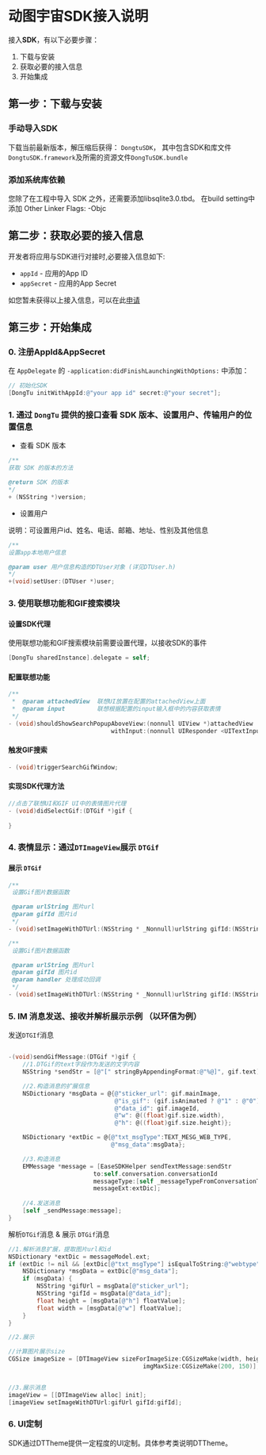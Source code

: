#  动图宇宙SDK接入说明

接入**SDK**，有以下必要步骤：

1. 下载与安装
2. 获取必要的接入信息  
3. 开始集成  

## 第一步：下载与安装

### 手动导入SDK

下载当前最新版本，解压缩后获得： `DongtuSDK`， 其中包含SDK和库文件`DongtuSDK.framework`及所需的资源文件`DongTuSDK.bundle`


### 添加系统库依赖

您除了在工程中导入 SDK 之外，还需要添加libsqlite3.0.tbd。
在build setting中添加 Other Linker Flags: -Objc


## 第二步：获取必要的接入信息

开发者将应用与SDK进行对接时,必要接入信息如下:

* `appId` - 应用的App ID
* `appSecret` - 应用的App Secret

如您暂未获得以上接入信息，可以在此[申请](http://open.biaoqingmm.com/open/register/index.html)


## 第三步：开始集成

### 0. 注册AppId&AppSecret

在 `AppDelegate` 的 `-application:didFinishLaunchingWithOptions:` 中添加：

```objectivec
// 初始化SDK
[DongTu initWithAppId:@"your app id" secret:@"your secret"];
```

### 1. 通过 `DongTu` 提供的接口查看 SDK 版本、设置用户、传输用户的位置信息

- 查看 SDK 版本

```objectivec
/**
获取 SDK 的版本的方法

@return SDK 的版本
*/
+ (NSString *)version;
```

- 设置用户

说明：可设置用户id、姓名、电话、邮箱、地址、性别及其他信息

```objectivec
/**
设置app本地用户信息

@param user 用户信息构造的DTUser对象 (详见DTUser.h)
*/
+(void)setUser:(DTUser *)user;
```

### 3. 使用联想功能和GIF搜索模块

#### 设置SDK代理 
使用联想功能和GIF搜索模块前需要设置代理，以接收SDK的事件
```objectivec
[DongTu sharedInstance].delegate = self;
```

#### 配置联想功能
```objectivec 
/**
 *  @param attachedView  联想UI放置在配置的attachedView上面
 *  @param input         联想根据配置的input输入框中的内容获取表情
 */
- (void)shouldShowSearchPopupAboveView:(nonnull UIView *)attachedView
                             withInput:(nonnull UIResponder <UITextInput> *)input;
```

#### 触发GIF搜索
```objectivec 
- (void)triggerSearchGifWindow;
```

#### 实现SDK代理方法
```objectivec 
//点击了联想UI和GIF UI中的表情图片代理
- (void)didSelectGif:(DTGif *)gif {
    
}
```


### 4. 表情显示：通过`DTImageView`展示 `DTGif`

#### 展示 `DTGif`
```objectivec
/**
 设置Gif图片数据函数

 @param urlString 图片url
 @param gifId 图片id
 */
- (void)setImageWithDTUrl:(NSString * _Nonnull)urlString gifId:(NSString * _Nonnull)gifId;

/**
 设置Gif图片数据函数

 @param urlString 图片url
 @param gifId 图片id
 @param handler 处理成功回调
 */
- (void)setImageWithDTUrl:(NSString * _Nonnull)urlString gifId:(NSString * _Nonnull)gifId completHandler:(void (^_Nullable)(BOOL success))handler;
```

### 5. IM 消息发送、接收并解析展示示例 （以环信为例）

发送`DTGIf`消息

```objectivec

-(void)sendGifMessage:(DTGif *)gif {
    //1.DTGif的text字段作为发送的文字内容
    NSString *sendStr = [@"[" stringByAppendingFormat:@"%@]", gif.text];

    //2.构造消息的扩展信息
    NSDictionary *msgData = @{@"sticker_url": gif.mainImage,                //图片url
                              @"is_gif": (gif.isAnimated ? @"1" : @"0"),    //图片是否是动图
                              @"data_id": gif.imageId,                      //图片id
                              @"w": @((float)gif.size.width),               //图片宽度
                              @"h": @((float)gif.size.height)};             //图片高度

    NSDictionary *extDic = @{@"txt_msgType":TEXT_MESG_WEB_TYPE,             //配置自定义消息类型
                             @"msg_data":msgData};                          //消息扩展

    //3.构造消息
    EMMessage *message = [EaseSDKHelper sendTextMessage:sendStr
                        to:self.conversation.conversationId
                        messageType:[self _messageTypeFromConversationType]
                        messageExt:extDic];
    
    //4.发送消息
    [self _sendMessage:message];
}

```

解析`DTGif`消息 & 展示 `DTGif`消息
  
```objectivec
//1.解析消息扩展，提取图片url和id
NSDictionary *extDic = messageModel.ext;
if (extDic != nil && [extDic[@"txt_msgType"] isEqualToString:@"webtype"]) {
    NSDictionary *msgData = extDic[@"msg_data"];
    if (msgData) {
        NSString *gifUrl = msgData[@"sticker_url"];
        NSString *gifId = msgData[@"data_id"];
        float height = [msgData[@"h"] floatValue];
        float width = [msgData[@"w"] floatValue];
    }
}

//2.展示

//计算图片展示size
CGSize imageSize = [DTImageView sizeForImageSize:CGSizeMake(width, height)               
                                      imgMaxSize:CGSizeMake(200, 150)];


//3.展示消息
imageView = [[DTImageView alloc] init];
[imageView setImageWithDTUrl:gifUrl gifId:gifId];
```

### 6. UI定制
SDK通过DTTheme提供一定程度的UI定制。具体参考类说明DTTheme。